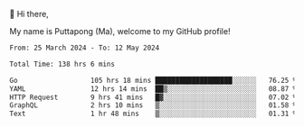 👋 Hi there,

My name is Puttapong (Ma), welcome to my GitHub profile!

<!--START_SECTION:waka-->

```txt
From: 25 March 2024 - To: 12 May 2024

Total Time: 138 hrs 6 mins

Go                  105 hrs 18 mins ███████████████████░░░░░░   76.25 %
YAML                12 hrs 14 mins  ██▒░░░░░░░░░░░░░░░░░░░░░░   08.87 %
HTTP Request        9 hrs 41 mins   █▓░░░░░░░░░░░░░░░░░░░░░░░   07.02 %
GraphQL             2 hrs 10 mins   ▒░░░░░░░░░░░░░░░░░░░░░░░░   01.58 %
Text                1 hr 48 mins    ▒░░░░░░░░░░░░░░░░░░░░░░░░   01.31 %
```

<!--END_SECTION:waka-->
